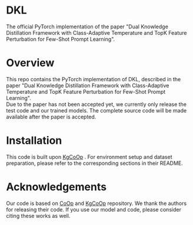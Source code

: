 # DKL

The official PyTorch implementation of the paper "Dual Knowledge Distillation Framework with Class-Adaptive Temperature and TopK Feature Perturbation for Few-Shot Prompt Learning".

# Overview
This repo contains the PyTorch implementation of DKL, described in the paper "Dual Knowledge Distillation Framework with Class-Adaptive Temperature and TopK Feature Perturbation for Few-Shot Prompt Learning".  
Due to the paper has not been accepted yet, we currently only release the test code and our trained models. The complete source code will be made available after the paper is accepted.


# Installation
This code is built upon [KgCoOp](https://github.com/htyao89/KgCoOp) . For environment setup and dataset preparation, please refer to the corresponding sections in their README.








# Acknowledgements
Our code is based on [CoOp](https://github.com/KaiyangZhou/CoOp) and [KgCoOp](https://github.com/htyao89/KgCoOp) repository. We thank the authors for releasing their code. If you use our model and code, please consider citing these works as well.
